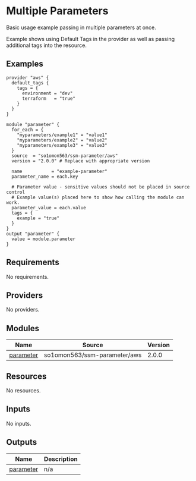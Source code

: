 # Multiple Parameters

Basic usage example passing in multiple parameters at once.

Example shows using Default Tags in the provider as well as passing additional tags into the resource.
<!-- BEGINNING OF PRE-COMMIT-TERRAFORM DOCS HOOK -->


## Examples

```hcl
provider "aws" {
  default_tags {
    tags = {
      environment = "dev"
      terraform   = "true"
    }
  }
}

module "parameter" {
  for_each = {
    "myparameters/example1" = "value1"
    "myparameters/example2" = "value2"
    "myparameters/example3" = "value3"
  }
  source  = "so1omon563/ssm-parameter/aws"
  version = "2.0.0" # Replace with appropriate version

  name           = "example-parameter"
  parameter_name = each.key

  # Parameter value - sensitive values should not be placed in source control
  # Example value(s) placed here to show how calling the module can work.
  parameter_value = each.value
  tags = {
    example = "true"
  }
}
output "parameter" {
  value = module.parameter
}
```

## Requirements

No requirements.

## Providers

No providers.

## Modules

| Name | Source | Version |
|------|--------|---------|
| <a name="module_parameter"></a> [parameter](#module\_parameter) | so1omon563/ssm-parameter/aws | 2.0.0 |

## Resources

No resources.

## Inputs

No inputs.

## Outputs

| Name | Description |
|------|-------------|
| <a name="output_parameter"></a> [parameter](#output\_parameter) | n/a |


<!-- END OF PRE-COMMIT-TERRAFORM DOCS HOOK -->
